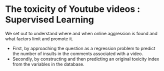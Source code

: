 # The toxicity of Youtube videos : Supervised Learning

We set out to	understand where and when online aggression is found and what factors limit and promote it.
* First, by approaching the question as a regression problem to predict the number of insults in the comments associated with a	
video.	 
* Secondly, by constructing and then predicting an original toxicity index from the	
variables in the database.
